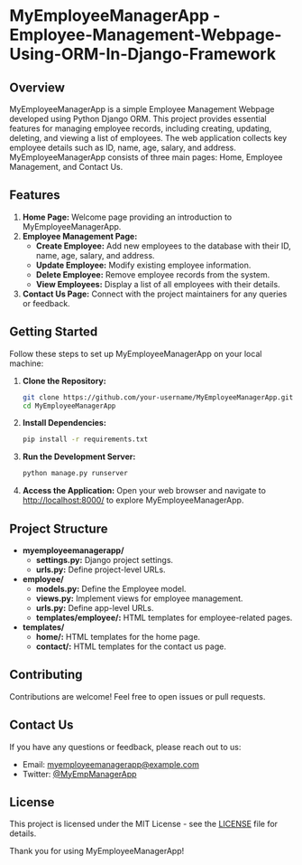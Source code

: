 # MyEmployeeManagerApp - Employee-Management-Webpage-Using-ORM-In-Django-Framework

## Overview
MyEmployeeManagerApp is a simple Employee Management Webpage developed using Python Django ORM. This project provides essential features for managing employee records, including creating, updating, deleting, and viewing a list of employees. The web application collects key employee details such as ID, name, age, salary, and address. MyEmployeeManagerApp consists of three main pages: Home, Employee Management, and Contact Us.

## Features
1. **Home Page:** Welcome page providing an introduction to MyEmployeeManagerApp.
2. **Employee Management Page:**
   - **Create Employee:** Add new employees to the database with their ID, name, age, salary, and address.
   - **Update Employee:** Modify existing employee information.
   - **Delete Employee:** Remove employee records from the system.
   - **View Employees:** Display a list of all employees with their details.
3. **Contact Us Page:** Connect with the project maintainers for any queries or feedback.

## Getting Started
Follow these steps to set up MyEmployeeManagerApp on your local machine:

1. **Clone the Repository:**
   ```bash
   git clone https://github.com/your-username/MyEmployeeManagerApp.git
   cd MyEmployeeManagerApp
   ```

2. **Install Dependencies:**
   ```bash
   pip install -r requirements.txt
   ```

3. **Run the Development Server:**
   ```bash
   python manage.py runserver
   ```

4. **Access the Application:**
   Open your web browser and navigate to [http://localhost:8000/](http://localhost:8000/) to explore MyEmployeeManagerApp.

## Project Structure
- **myemployeemanagerapp/**
  - **settings.py:** Django project settings.
  - **urls.py:** Define project-level URLs.
- **employee/**
  - **models.py:** Define the Employee model.
  - **views.py:** Implement views for employee management.
  - **urls.py:** Define app-level URLs.
  - **templates/employee/:** HTML templates for employee-related pages.
- **templates/**
  - **home/:** HTML templates for the home page.
  - **contact/:** HTML templates for the contact us page.

## Contributing
Contributions are welcome! Feel free to open issues or pull requests.

## Contact Us
If you have any questions or feedback, please reach out to us:
- Email: myemployeemanagerapp@example.com
- Twitter: [@MyEmpManagerApp](https://twitter.com/MyEmpManagerApp)

## License
This project is licensed under the MIT License - see the [LICENSE](LICENSE) file for details.

Thank you for using MyEmployeeManagerApp!
